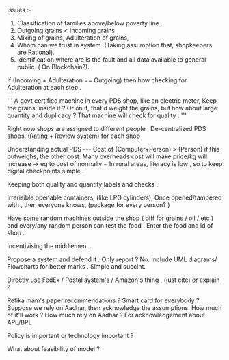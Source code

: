 Issues :- 

1. Classification of families above/below poverty line .
2. Outgoing grains < Incoming grains 
3. Mixing of grains, Adulteration of grains, 
4. Whom can we trust in system .(Taking assumption that, shopkeepers are Rational).
5. Identification where are is the fault and all data available to general public. ( On Blockchain?).

If (Incoming + Adulteration == Outgoing) then how checking for Adulteration at each step .

'''
A govt certified machine in every PDS shop, like an electric meter, Keep the grains, inside it ? Or on it, that'd weight the grains, but how about large quantity and duplicacy ? 
That machine will check for quality .
'''

Right now shops are assigned to different people .
De-centralized PDS shops, (Rating + Review system) for each shop 

Understanding actual PDS --- 
Cost of (Computer+Person) > (Person) if this outweighs, the other cost. 
Many overheads cost will make price/kg will increase -> eq to cost of normally ~ 
In rural areas, literacy is low , so to keep digital checkpoints simple .

Keeping both quality and quantity labels and checks .

Irrerisible openable containers, (like LPG cylinders), Once opened/tampered with , then everyone knows, (package for every person? )

Have some random machines outside the shop ( diff for grains / oil / etc ) and every/any random person can test the food . Enter the food and id of shop .

Incentivising the middlemen .

Propose a system and defend it . Only report ? No. Include UML diagrams/ Flowcharts for better marks . Simple and succint.

Directly use FedEx / Postal system's / Amazon's thing , (just cite) or explain ?

Retika mam's paper recommendations ? Smart card for everybody ?
Suppose we rely on Aadhar, then acknowledge the assumptions. How much of it'll work ?
How much rely on Aadhar ? For acknowledgement about APL/BPL

Policy is important or technology important ?

What about feasibility of model ?  
